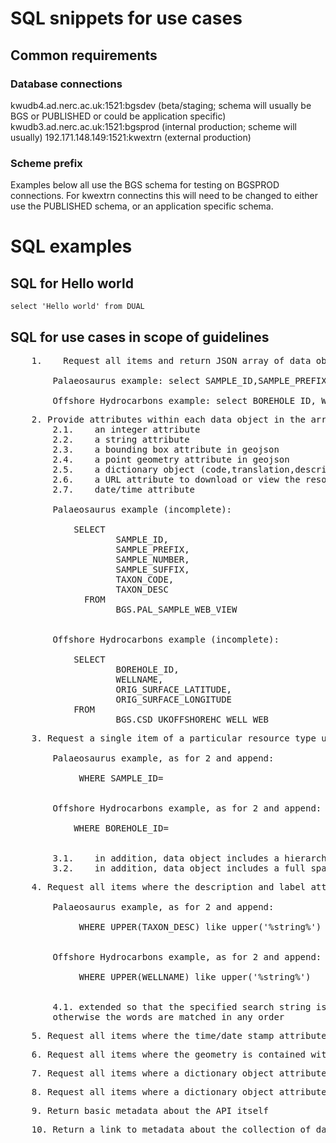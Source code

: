 # SQL snippets for use cases

## Common requirements

### Database connections  

kwudb4.ad.nerc.ac.uk:1521:bgsdev  (beta/staging; schema will usually be BGS or PUBLISHED or could be application specific)
kwudb3.ad.nerc.ac.uk:1521:bgsprod  (internal production; scheme will usually)
192.171.148.149:1521:kwextrn    (external production)

### Scheme prefix
Examples below all use the BGS schema for testing on BGSPROD connections.
For kwextrn connectins this will need to be changed to either use the PUBLISHED schema, or an application specific schema.

# SQL examples

## SQL for Hello world

`select 'Hello world' from DUAL`

## SQL for use cases in scope of guidelines

<pre id="use-case-1">
    1.    Request all items and return JSON array of data objects.
	
        Palaeosaurus example: select SAMPLE_ID,SAMPLE_PREFIX,SAMPLE_NUMBER,SAMPLE_SUFFIX FROM BGS.PAL_SAMPLE_WEB_VIEW
		
        Offshore Hydrocarbons example: select BOREHOLE_ID, WELLNAME from BGS.CSD_UKOFFSHOREHC_WELL_WEB       
</pre>

<pre id="use-case-2">
    2. Provide attributes within each data object in the array that includes
        2.1.    an integer attribute
        2.2.    a string attribute
        2.3.    a bounding box attribute in geojson 
        2.4.    a point geometry attribute in geojson
        2.5.    a dictionary object (code,translation,description)
        2.6.    a URL attribute to download or view the resource
        2.7.    date/time attribute
        
        Palaeosaurus example (incomplete): 
        
            SELECT
                    SAMPLE_ID,
                    SAMPLE_PREFIX,
                    SAMPLE_NUMBER,
                    SAMPLE_SUFFIX,
                    TAXON_CODE,
                    TAXON_DESC
              FROM
                    BGS.PAL_SAMPLE_WEB_VIEW
              
              
        Offshore Hydrocarbons example (incomplete): 
        
            SELECT
                    BOREHOLE_ID, 
                    WELLNAME, 
                    ORIG_SURFACE_LATITUDE, 
                    ORIG_SURFACE_LONGITUDE
            FROM 
                    BGS.CSD_UKOFFSHOREHC_WELL_WEB 
</pre>

<pre id="use-case-3">
    3. Request a single item of a particular resource type using its id, and return a JSON data ojbect containing all the attributes in 1.1 to 1.8.
    
        Palaeosaurus example, as for 2 and append: 
        
             WHERE SAMPLE_ID=
              
              
        Offshore Hydrocarbons example, as for 2 and append: 
        
            WHERE BOREHOLE_ID=
    
        
        3.1.    in addition, data object includes a hierarchical dictionary object (code,translation,description, array of child objects)
        3.2.    in addition, data object includes a full spatial footprint attribute in geojson (a feature collection)
</pre>

<pre id="use-case-4">
    4. Request all items where the description and label attributes contain a specified text string, returning the same response as 1.
        
        Palaeosaurus example, as for 2 and append: 
        
             WHERE UPPER(TAXON_DESC) like upper('%string%')
              
              
        Offshore Hydrocarbons example, as for 2 and append: 
        
             WHERE UPPER(WELLNAME) like upper('%string%')
            
        
        4.1. extended so that the specified search string is used in a google style search, where double quotes contain phrases to match exactly but
        otherwise the words are matched in any order
</pre>

<pre id="use-case-5">
    5. Request all items where the time/date stamp attribute is contained within a specified time interval, returning the same response as 1.
</pre>

<pre id="use-case-6">
    6. Request all items where the geometry is contained within a specified bounding box, returning the same response as 1.
</pre>

<pre id="use-case-7">
    7. Request all items where a dictionary object attribute matches a specified single value, returning the same response as 1
</pre>

<pre id="use-case-8">
    8. Request all items where a dictionary object attribute matches a list of specified values, returning the same response as 1
</pre>

<pre id="use-case-9">
    9. Return basic metadata about the API itself
</pre>

<pre id="use-case-10">
    10. Return a link to metadata about the collection of data items
</pre>